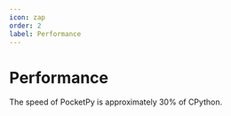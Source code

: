 ```yaml
---
icon: zap
order: 2
label: Performance
---
```


# Performance

The speed of PocketPy is approximately 30% of CPython.